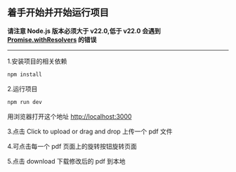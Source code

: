 ## 着手开始并开始运行项目

**请注意 Node.js 版本必须大于 v22.0,低于 v22.0 会遇到 [Promise.withResolvers](链接地址 "https://github.com/wojtekmaj/react-pdf/issues/1811") 的错误**

****

1.安装项目的相关依赖

```bash
npm install
```

2.运行项目

```bash
npm run dev
```
用浏览器打开这个地址 [http://localhost:3000](http://localhost:3000) 

3.点击 Click to upload or drag and drop 上传一个 pdf 文件

4.可点击每一个 pdf 页面上的旋转按钮旋转页面

5.点击 download 下载修改后的 pdf 到本地 




